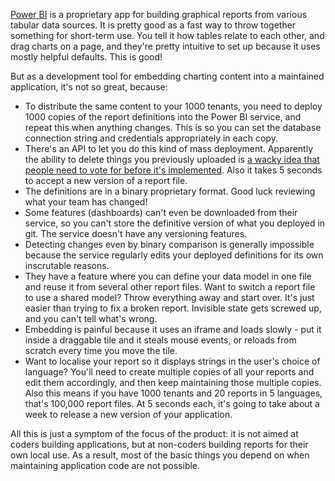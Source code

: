 [Power BI](https://powerbi.microsoft.com/) is a proprietary app for building graphical reports from various tabular data sources. It is pretty good as a fast way to throw together something for short-term use. You tell it how tables relate to each other, and drag charts on a page, and they're pretty intuitive to set up because it uses mostly helpful defaults. This is good!

But as a development tool for embedding charting content into a maintained application, it's not so great, because:

- To distribute the same content to your 1000 tenants, you need to deploy 1000 copies of the report definitions into the Power BI service, and repeat this when anything changes. This is so you can set the database connection string and credentials appropriately in each copy.
- There's an API to let you do this kind of mass deployment. Apparently the ability to delete things you previously uploaded is [a wacky idea that people need to vote for before it's implemented](https://community.powerbi.com/t5/Developer/Deleting-a-dashboard-via-the-API/m-p/318564#M9407). Also it takes 5 seconds to accept a new version of a report file.
- The definitions are in a binary proprietary format. Good luck reviewing what your team has changed!
- Some features (dashboards) can't even be downloaded from their service, so you can't store the definitive version of what you deployed in git. The service doesn't have any versioning features.
- Detecting changes even by binary comparison is generally impossible because the service regularly edits your deployed definitions for its own inscrutable reasons.
- They have a feature where you can define your data model in one file and reuse it from several other report files. Want to switch a report file to use a shared model? Throw everything away and start over. It's just easier than trying to fix a broken report. Invisible state gets screwed up, and you can't tell what's wrong.
- Embedding is painful because it uses an iframe and loads slowly - put it inside a draggable tile and it steals mouse events, or reloads from scratch every time you move the tile.
- Want to localise your report so it displays strings in the user's choice of language? You'll need to create multiple copies of all your reports and edit them accordingly, and then keep maintaining those multiple copies. Also this means if you have 1000 tenants and 20 reports in 5 languages, that's 100,000 report files. At 5 seconds each, it's going to take about a week to release a new version of your application.

All this is just a symptom of the focus of the product: it is not aimed at coders building applications, but at non-coders building reports for their own local use. As a result, most of the basic things you depend on when maintaining application code are not possible.
